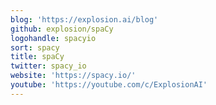 ```yaml
---
blog: 'https://explosion.ai/blog'
github: explosion/spaCy
logohandle: spacyio
sort: spacy
title: spaCy
twitter: spacy_io
website: 'https://spacy.io/'
youtube: 'https://youtube.com/c/ExplosionAI'
---
```

